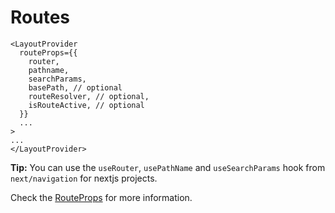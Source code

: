 # Routes

```tsx AppLayout.tsx
<LayoutProvider
  routeProps={{
    router,
    pathname,
    searchParams,
    basePath, // optional
    routeResolver, // optional,
    isRouteActive, // optional
  }}
  ...
>
...
</LayoutProvider>
```

**Tip:** You can use the `useRouter`, `usePathName` and `useSearchParams` hook from `next/navigation` for nextjs projects.

Check the [RouteProps](/docs/api-reference/client/route/route-props) for more information.
